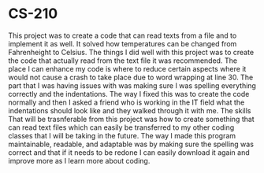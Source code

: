 # CS-210

This project was to create a code that can read texts from a file and to implement it as well. It solved how temperatures can be changed from Fahrenheight to Celsius.
The things I did well with this project was to create the code that actually read from the text file it was recommended. The place I can enhance my code is where to reduce certain aspects where it would not cause
a crash to take place due to word wrapping at line 30. The part that I was having issues with was making sure I was spelling everything correctly and the indentations. The way I fixed this was to create the code normally and then I asked a friend who is working in the IT field what the indentations should look like and they walked through it with me. The skills That will be trasnferable from this project was how to create something that can read text files which can easily be transferred to my other coding classes that I will be taking in the future. The way I made this program maintainable, readable, and adaptable was by making sure the spelling was correct and that if it needs to be redone I can easily download it again and improve more as I learn more about coding.
